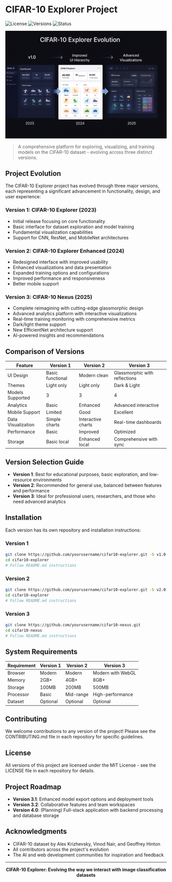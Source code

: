 # CIFAR-10 Explorer Project

![License](https://img.shields.io/badge/License-MIT-green.svg) ![Versions](https://img.shields.io/badge/Versions-3-blue.svg) ![Status](https://img.shields.io/badge/Status-Active-brightgreen.svg)

![Evolution of CIFAR-10 Explorer showing the progression from v1.0 to v3.0 with visual comparison of interfaces and design improvements](assets/images/four.png)

> A comprehensive platform for exploring, visualizing, and training models on the CIFAR-10 dataset - evolving across three distinct versions.

## Project Evolution

The CIFAR-10 Explorer project has evolved through three major versions, each representing a significant advancement in functionality, design, and user experience:

### Version 1: CIFAR-10 Explorer (2023)
- Initial release focusing on core functionality
- Basic interface for dataset exploration and model training
- Fundamental visualization capabilities
- Support for CNN, ResNet, and MobileNet architectures

### Version 2: CIFAR-10 Explorer Enhanced (2024)
- Redesigned interface with improved usability
- Enhanced visualizations and data presentation
- Expanded training options and configurations
- Improved performance and responsiveness
- Better mobile support

### Version 3: CIFAR-10 Nexus (2025)
- Complete reimagining with cutting-edge glassmorphic design
- Advanced analytics platform with interactive visualizations
- Real-time training monitoring with comprehensive metrics
- Dark/light theme support
- New EfficientNet architecture support
- AI-powered insights and recommendations

## Comparison of Versions

| Feature | Version 1 | Version 2 | Version 3 |
|---------|-----------|-----------|-----------|
| UI Design | Basic functional | Modern clean | Glassmorphic with reflections |
| Themes | Light only | Light only | Dark & Light |
| Models Supported | 3 | 3 | 4 |
| Analytics | Basic | Enhanced | Advanced interactive |
| Mobile Support | Limited | Good | Excellent |
| Data Visualization | Simple charts | Interactive charts | Real-time dashboards |
| Performance | Basic | Improved | Optimized |
| Storage | Basic local | Enhanced local | Comprehensive with sync |

## Version Selection Guide

- **Version 1**: Best for educational purposes, basic exploration, and low-resource environments
- **Version 2**: Recommended for general use, balanced between features and performance
- **Version 3**: Ideal for professional users, researchers, and those who need advanced analytics

## Installation

Each version has its own repository and installation instructions:

### Version 1
```bash
git clone https://github.com/yourusername/cifar10-explorer.git -b v1.0.0
cd cifar10-explorer
# Follow README.md instructions
```

### Version 2
```bash
git clone https://github.com/yourusername/cifar10-explorer.git -b v2.0.0
cd cifar10-explorer
# Follow README.md instructions
```

### Version 3
```bash
git clone https://github.com/yourusername/cifar10-nexus.git
cd cifar10-nexus
# Follow README.md instructions
```

## System Requirements

| Requirement | Version 1 | Version 2 | Version 3 |
|-------------|-----------|-----------|-----------|
| Browser | Modern | Modern | Modern with WebGL |
| Memory | 2GB+ | 4GB+ | 8GB+ |
| Storage | 100MB | 200MB | 500MB |
| Processor | Basic | Mid-range | High-performance |
| Dataset | Optional | Optional | Optional |

## Contributing

We welcome contributions to any version of the project! Please see the CONTRIBUTING.md file in each repository for specific guidelines.

## License

All versions of this project are licensed under the MIT License - see the LICENSE file in each repository for details.

## Project Roadmap

- **Version 3.1**: Enhanced model export options and deployment tools
- **Version 3.2**: Collaborative features and team workspaces
- **Version 4.0**: (Planning) Full-stack application with backend processing and database storage

## Acknowledgments

- CIFAR-10 dataset by Alex Krizhevsky, Vinod Nair, and Geoffrey Hinton
- All contributors across the project's evolution
- The AI and web development communities for inspiration and feedback

---

<p align="center">
  <b>CIFAR-10 Explorer: Evolving the way we interact with image classification datasets</b>
</p>
